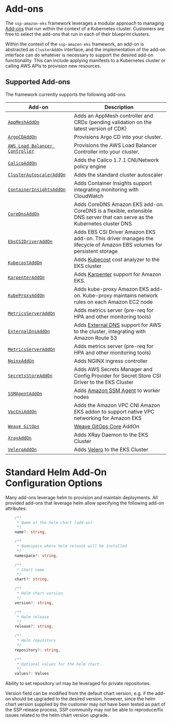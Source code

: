 # Add-ons

The `ssp-amazon-eks` framework leverages a modular approach to managing [Add-ons](https://kubernetes.io/docs/concepts/cluster-administration/addons/) that run within the context of a Kubernetes cluster. Customers are free to select the add-ons that run in each of their blueprint clusters.

Within the context of the `ssp-amazon-eks` framework, an add-on is abstracted as `ClusterAddOn` interface, and the implementation of the add-on interface can do whatever is necessary to support the desired add-on functionality. This can include applying manifests to a Kubernetes cluster or calling AWS APIs to provision new resources. 

## Supported Add-ons

The framework currently supports the following add-ons.

| Add-on                                                                 | Description                                                                                                                           |
|------------------------------------------------------------------------|---------------------------------------------------------------------------------------------------------------------------------------|
| [`AppMeshAddOn`](./app-mesh)                                           | Adds an AppMesh controller and CRDs (pending validation on the latest version of CDK)                                                 |
| [`ArgoCDAddOn`](./argo-cd)                                             | Provisions Argo CD into your cluster.                                                                                                 |
| [`AWS Load Balancer Controller`](./aws-load-balancer-controller)       | Provisions the AWS Load Balancer Controller into your cluster.                                                                        |
| [`CalicoAddOn`](./calico)                                              | Adds the Calico 1.7.1 CNI/Network policy engine                                                                                       |
| [`ClusterAutoscalerAddOn`](./cluster-autoscaler)                       | Adds the standard cluster autoscaler                                                                                                  |
| [`ContainerInsightsAddOn`](./container-insights)                       | Adds Container Insights support integrating monitoring with CloudWatch                                                                |
| [`CoreDnsAddOn`](./coredns.md)                                         | Adds CoreDNS Amazon EKS add-on. CoreDNS is a flexible, extensible DNS server that can serve as the Kubernetes cluster DNS             |
| [`EbsCSIDriverAddOn`](./ebs-csi-driver.md)                             | Adds EBS CSI Driver Amazon EKS add-on. This driver manages the lifecycle of Amazon EBS volumes for persistent storage                 |
| [`KubecostAddOn`](./kubecost.md)                                       | Adds [Kubecost](https://kubecost.com) cost analyzer to the EKS cluster                                                                |
| [`KarpenterAddOn`](./karpenter.md)                                     | Adds [Karpenter](https://github.com/awslabs/karpenter) support for Amazon EKS.                                                        | 
| [`KubeProxyAddOn`](./kube-proxy.md)                                    | Adds kube-proxy Amazon EKS add-on. Kube-proxy maintains network rules on each Amazon EC2 node                                         |
| [`MetricsServerAddOn`](./metrics-server.md)                            | Adds metrics server (pre-req for HPA and other monitoring tools)                                                                      |
| [`ExternalDnsAddOn`](./external-dns)                                   | Adds [External DNS](https://github.com/kubernetes-sigs/external-dns) support for AWS to the cluster, integrating with Amazon Route 53 |
| [`MetricsServerAddOn`](./metrics-server)                               | Adds metrics server (pre-req for HPA and other monitoring tools)                                                                      |
| [`NginxAddOn`](./nginx.md)                                             | Adds NGINX ingress controller                                                                                                         |
| [`SecretsStoreAddOn`](./secrets-store.md)                              | Adds AWS Secrets Manager and Config Provider for Secret Store CSI Driver to the EKS Cluster                                           |
| [`SSMAgentAddOn`](./ssm-agent.md)                                      | Adds [Amazon SSM Agent](https://docs.aws.amazon.com/systems-manager/latest/userguide/ssm-agent.html) to worker nodes                  |
| [`VpcCniAddOn`](./vpc-cni.md)                                          | Adds the Amazon VPC CNI Amazon EKS addon to support native VPC networking for Amazon EKS                                              |
| [`Weave GitOps`](https://github.com/weaveworks/weave-gitops-ssp-addon) | [Weave GitOps Core](https://www.weave.works/product/gitops-core/) AddOn                                                               |
| [`XrayAddOn`](./xray)                                                  | Adds XRay Daemon to the EKS Cluster                                                                                                   |
| [`VeleroAddOn`](./velero.md)                                           | Adds [Velero](https://velero.io/) to the EKS Cluster                                                                                  |

# Standard Helm Add-On Configuration Options

Many add-ons leverage helm to provision and maintain deployments. All provided add-ons that leverage helm allow specifying the following add-on attributes:

```typescript
    /**
     * Name of the helm chart (add-on)
     */
    name?: string,

    /**
     * Namespace where helm release will be installed
     */
    namespace?: string,

    /**
     * Chart name
     */
    chart?: string,

    /**
     * Helm chart version.
     */
    version?: string, 

    /**
     * Helm release
     */
    release?: string,

    /**
     * Helm repository
     */
    repository?: string,

    /**
     * Optional values for the helm chart. 
     */
    values?: Values
```

Ability to set repository url may be leveraged for private repositories. 

Version field can be modified from the default chart version, e.g. if the add-on should be upgraded to the desired version, however, since the helm chart version supplied by the customer may not have been tested as part of the SSP release process, SSP community may not be able to reproduce/fix issues related to the helm chart version upgrade.